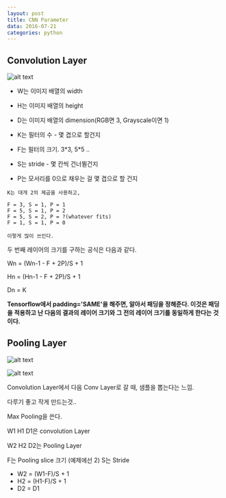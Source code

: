 ```yaml
---
layout: post
title: CNN Parameter
data: 2016-07-21
categories: python
---
```

## Convolution Layer

![alt text](https://github.com/Jungmo/jungmo.github.com/blob/master/_posts/img/cnn_para.png?raw=true "CNN parameter")

* W는 이미지 배열의 width

* H는 이미지 배열의 height

* D는 이미지 배열의 dimension(RGB면 3, Grayscale이면 1)

* K는 필터의 수 - 몇 겹으로 할건지

* F는 필터의 크기. 3\*3, 5\*5 ..

* S는 stride - 몇 칸씩 건너뛸건지

* P는 모서리를 0으로 채우는 걸 몇 겹으로 할 건지

```
K는 대개 2의 제곱을 사용하고, 

F = 3, S = 1, P = 1
F = 5, S = 1, P = 2
F = 5, S = 2, P = ?(whatever fits)
F = 1, S = 1, P = 0

이렇게 많이 쓰인다.
```
두 번째 레이어의 크기를 구하는 공식은 다음과 같다.

Wn = (Wn-1 - F + 2P)/S + 1

Hn = (Hn-1 - F + 2P)/S + 1

Dn = K

**Tensorflow에서 padding='SAME'을 해주면, 알아서 패딩을 정해준다. 이것은 패딩을 적용하고 난 다음의 결과의 레이어 크기와 그 전의 레이어 크기를 동일하게 한다는 것이다.**

## Pooling Layer

![alt text](https://github.com/Jungmo/jungmo.github.com/blob/master/_posts/img/max_pool.png?raw=true "Max pooling example")

![alt text](https://github.com/Jungmo/jungmo.github.com/blob/master/_posts/img/pool_para.png?raw=true "Pooling parameter")

Convolution Layer에서 다음 Conv Layer로 갈 때, 샘플을 뽑는다는 느낌.

다루기 좋고 작게 만드는것..

Max Pooling을 쓴다.

W1 H1 D1은 convolution Layer

W2 H2 D2는 Pooling Layer

F는 Pooling slice 크기 (예제에선 2)
S는 Stride

* W2 = (W1-F)/S + 1
* H2 = (H1-F)/S + 1
* D2 = D1

